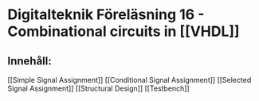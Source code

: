 # Digitalteknik Föreläsning 16 - Combinational circuits in [[VHDL]]

## Innehåll:
[[Simple Signal Assignment]]
[[Conditional Signal Assignment]]
[[Selected Signal Assignment]]
[[Structural Design]]
[[Testbench]] 









